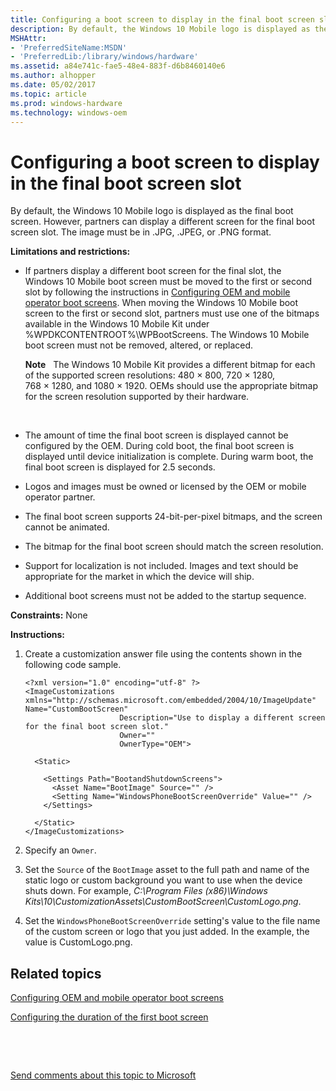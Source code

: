 ```yaml
---
title: Configuring a boot screen to display in the final boot screen slot
description: By default, the Windows 10 Mobile logo is displayed as the final boot screen. However, partners can display a different screen for the final boot screen slot. The image must be in .JPG, .JPEG, or .PNG format.
MSHAttr:
- 'PreferredSiteName:MSDN'
- 'PreferredLib:/library/windows/hardware'
ms.assetid: a84e741c-fae5-48e4-883f-d6b8460140e6
ms.author: alhopper
ms.date: 05/02/2017
ms.topic: article
ms.prod: windows-hardware
ms.technology: windows-oem
---
```


# Configuring a boot screen to display in the final boot screen slot


By default, the Windows 10 Mobile logo is displayed as the final boot screen. However, partners can display a different screen for the final boot screen slot. The image must be in .JPG, .JPEG, or .PNG format.

**Limitations and restrictions:**

-   If partners display a different boot screen for the final slot, the Windows 10 Mobile boot screen must be moved to the first or second slot by following the instructions in [Configuring OEM and mobile operator boot screens](configuring-oem-and-mobile-operator-boot-screens.md). When moving the Windows 10 Mobile boot screen to the first or second slot, partners must use one of the bitmaps available in the Windows 10 Mobile Kit under %WPDKCONTENTROOT%\\WPBootScreens. The Windows 10 Mobile boot screen must not be removed, altered, or replaced.

    **Note**  
    The Windows 10 Mobile Kit provides a different bitmap for each of the supported screen resolutions: 480 × 800, 720 × 1280, 768 × 1280, and 1080 × 1920. OEMs should use the appropriate bitmap for the screen resolution supported by their hardware.

     

-   The amount of time the final boot screen is displayed cannot be configured by the OEM. During cold boot, the final boot screen is displayed until device initialization is complete. During warm boot, the final boot screen is displayed for 2.5 seconds.

-   Logos and images must be owned or licensed by the OEM or mobile operator partner.

-   The final boot screen supports 24-bit-per-pixel bitmaps, and the screen cannot be animated.

-   The bitmap for the final boot screen should match the screen resolution.

-   Support for localization is not included. Images and text should be appropriate for the market in which the device will ship.

-   Additional boot screens must not be added to the startup sequence.

<a href="" id="constraints---none"></a>**Constraints:** None  

<a href="" id="instructions-"></a>**Instructions:**  
1.  Create a customization answer file using the contents shown in the following code sample.

    ``` syntax
    <?xml version="1.0" encoding="utf-8" ?>  
    <ImageCustomizations xmlns="http://schemas.microsoft.com/embedded/2004/10/ImageUpdate"  
    Name="CustomBootScreen"  
                         Description="Use to display a different screen for the final boot screen slot."  
                         Owner=""  
                         OwnerType="OEM"> 
      
      <Static>  

        <Settings Path="BootandShutdownScreens">  
          <Asset Name="BootImage" Source="" />
          <Setting Name="WindowsPhoneBootScreenOverride" Value="" />  
        </Settings>  

      </Static>
    </ImageCustomizations>
    ```

2.  Specify an `Owner`.

3.  Set the `Source` of the `BootImage` asset to the full path and name of the static logo or custom background you want to use when the device shuts down. For example, *C:\\Program Files (x86)\\Windows Kits\\10\\CustomizationAssets\\CustomBootScreen\\CustomLogo.png*.

4.  Set the `WindowsPhoneBootScreenOverride` setting's value to the file name of the custom screen or logo that you just added. In the example, the value is CustomLogo.png.

## Related topics


[Configuring OEM and mobile operator boot screens](configuring-oem-and-mobile-operator-boot-screens.md)

[Configuring the duration of the first boot screen](configuring-the-duration-of-the-first-boot-screen.md)

 

 

[Send comments about this topic to Microsoft](mailto:wsddocfb@microsoft.com?subject=Documentation%20feedback%20%5Bp_phCustomization\p_phCustomization%5D:%20Configuring%20a%20boot%20screen%20to%20display%20in%20the%20final%20boot%20screen%20slot%20%20RELEASE:%20%289/7/2016%29&body=%0A%0APRIVACY%20STATEMENT%0A%0AWe%20use%20your%20feedback%20to%20improve%20the%20documentation.%20We%20don't%20use%20your%20email%20address%20for%20any%20other%20purpose,%20and%20we'll%20remove%20your%20email%20address%20from%20our%20system%20after%20the%20issue%20that%20you're%20reporting%20is%20fixed.%20While%20we're%20working%20to%20fix%20this%20issue,%20we%20might%20send%20you%20an%20email%20message%20to%20ask%20for%20more%20info.%20Later,%20we%20might%20also%20send%20you%20an%20email%20message%20to%20let%20you%20know%20that%20we've%20addressed%20your%20feedback.%0A%0AFor%20more%20info%20about%20Microsoft's%20privacy%20policy,%20see%20http://privacy.microsoft.com/default.aspx. "Send comments about this topic to Microsoft")





